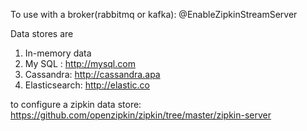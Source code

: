 To use with a broker(rabbitmq or kafka):
@EnableZipkinStreamServer

Data stores are
1. In-memory data
2. My SQL : http://mysql.com
3. Cassandra: http://cassandra.apa
4. Elasticsearch: http://elastic.co

to configure a zipkin data store:
https://github.com/openzipkin/zipkin/tree/master/zipkin-server